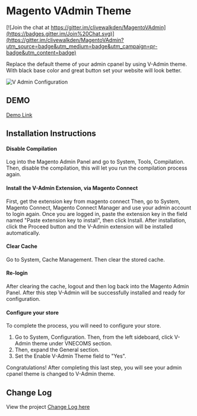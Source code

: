 Magento VAdmin Theme
=============

[![Join the chat at https://gitter.im/clivewalkden/MagentoVAdmin](https://badges.gitter.im/Join%20Chat.svg)](https://gitter.im/clivewalkden/MagentoVAdmin?utm_source=badge&utm_medium=badge&utm_campaign=pr-badge&utm_content=badge)

Replace the default theme of your admin cpanel by using V-Admin theme.
With black base color and great button set your website will look better.

![V Admin Configuration](http://vnecoms.com/media/wysiwyg/vadmin/vadmin_configuration.jpg)

## DEMO
[Demo Link](http://demo.vnecoms.com/ves/theme/?ext=vadmin_theme)

## Installation Instructions
#### Disable Compilation
Log into the Magento Admin Panel and go to System, Tools, Compilation. Then, disable the compilation, this will let you run the compilation process again.

#### Install the V-Admin Extension, via Magento Connect
First, get the extension key from magento connect
Then, go to System, Magento Connect, Magento Connect Manager and use your admin account to login again.
Once you are logged in, paste the extension key in the field named "Paste extension key to install", then click Install.
After installation, click the Proceed button and the V-Admin extension will be installed automatically.

#### Clear Cache 
Go to System, Cache Management. Then clear the stored cache.

#### Re-login
After clearing the cache, logout and then log back into the Magento Admin Panel. After this step V-Admin will be successfully installed and ready for configuration.

#### Configure your store
To complete the process, you will need to configure your store.
1. Go to System, Configuration. Then, from the left sideboard, click V-Admin theme under VNECOMS section. 
1. Then, expand the General section. 
1. Set the Enable V-Admin Theme field to "Yes".

Congratulations! After completing this last step, you will see your admin cpanel theme is changed to V-Admin theme.

## Change Log
View the project [Change Log here](./CHANGELOG.md)
